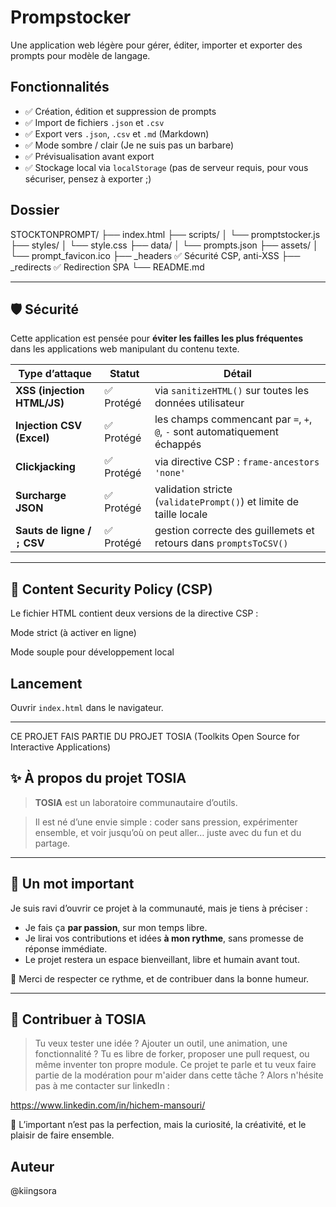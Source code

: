 # Prompstocker

Une application web légère pour gérer, éditer, importer et exporter des prompts pour modèle de langage.

## Fonctionnalités

- ✅ Création, édition et suppression de prompts
- ✅ Import de fichiers `.json` et `.csv`
- ✅ Export vers `.json`, `.csv` et `.md` (Markdown)
- ✅ Mode sombre / clair (Je ne suis pas un barbare)
- ✅ Prévisualisation avant export
- ✅ Stockage local via `localStorage` (pas de serveur requis, pour vous sécuriser, pensez à exporter ;)


## Dossier

STOCKTONPROMPT/
├── index.html
├── scripts/
│   └── promptstocker.js
├── styles/
│   └── style.css
├── data/
│   └── prompts.json
├── assets/
│   └── prompt_favicon.ico
├── _headers         ✅ Sécurité CSP, anti-XSS
├── _redirects       ✅ Redirection SPA
└── README.md


---

## 🛡 Sécurité

Cette application est pensée pour **éviter les failles les plus fréquentes** dans les applications web manipulant du contenu texte.

| Type d’attaque              | Statut     | Détail |
|----------------------------|------------|--------|
| **XSS (injection HTML/JS)**| ✅ Protégé | via `sanitizeHTML()` sur toutes les données utilisateur |
| **Injection CSV (Excel)**  | ✅ Protégé | les champs commencant par `=`, `+`, `@`, `-` sont automatiquement échappés |
| **Clickjacking**           | ✅ Protégé | via directive CSP : `frame-ancestors 'none'` |
| **Surcharge JSON**         | ✅ Protégé | validation stricte (`validatePrompt()`) et limite de taille locale |
| **Sauts de ligne / `;` CSV**| ✅ Protégé | gestion correcte des guillemets et retours dans `promptsToCSV()` |

---

## 🧾 Content Security Policy (CSP)

Le fichier HTML contient deux versions de la directive CSP :

Mode strict (à activer en ligne) 

<!-- <meta http-equiv="Content-Security-Policy"
      content="default-src 'self'; style-src 'self'; script-src 'self'; object-src 'none'; base-uri 'self';">
-->

Mode souple pour développement local 
<!-- <meta http-equiv="Content-Security-Policy"
      content="default-src 'self'; script-src 'self' 'unsafe-inline'; style-src 'self' 'unsafe-inline';">-->


## Lancement

Ouvrir `index.html` dans le navigateur.

---


CE PROJET FAIS PARTIE DU PROJET TOSIA (Toolkits Open Source for Interactive Applications)

## ✨ À propos du projet TOSIA

> **TOSIA** est un laboratoire communautaire d’outils.

> Il est né d’une envie simple : coder sans pression, expérimenter ensemble, et voir jusqu’où on peut aller… juste avec du fun et du partage.

---

## 🧭 Un mot important

Je suis ravi d’ouvrir ce projet à la communauté, mais je tiens à préciser :

* Je fais ça **par passion**, sur mon temps libre.
* Je lirai vos contributions et idées **à mon rythme**, sans promesse de réponse immédiate.
* Le projet restera un espace bienveillant, libre et humain avant tout.

🙌 Merci de respecter ce rythme, et de contribuer dans la bonne humeur.

---

## 🧪 Contribuer à TOSIA

> Tu veux tester une idée ? Ajouter un outil, une animation, une fonctionnalité ?
> Tu es libre de forker, proposer une pull request, ou même inventer ton propre module.
> Ce projet te parle et tu veux faire partie de la modération pour m'aider dans cette tâche ? Alors n'hésite pas à me contacter sur linkedIn : 

https://www.linkedin.com/in/hichem-mansouri/

🎯 L’important n’est pas la perfection, mais la curiosité, la créativité, et le plaisir de faire ensemble.


## Auteur
@kiingsora